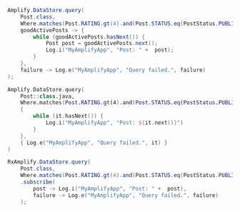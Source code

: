 <amplify-block-switcher>
<amplify-block name="Java">

```java
Amplify.DataStore.query(
    Post.class,
    Where.matches(Post.RATING.gt(4).and(Post.STATUS.eq(PostStatus.PUBLISHED))),
    goodActivePosts -> {
        while (goodActivePosts.hasNext()) {
            Post post = goodActivePosts.next();
            Log.i("MyAmplifyApp", "Post: " +  post);
        }
    },
    failure -> Log.e("MyAmplifyApp", "Query failed.", failure)
);
```

</amplify-block>
<amplify-block name="Kotlin">

```kotlin
Amplify.DataStore.query(
    Post::class.java,
    Where.matches(Post.RATING.gt(4).and(Post.STATUS.eq(PostStatus.PUBLISHED))),
    {
        while (it.hasNext()) {
            Log.i("MyAmplifyApp", "Post: ${it.next()}")
        }
    },
    { Log.e("MyAmplifyApp", "Query failed.", it) }
)
```

</amplify-block>
<amplify-block name="RxJava">

```java
RxAmplify.DataStore.query(
    Post.class,
    Where.matches(Post.RATING.gt(4).and(Post.STATUS.eq(PostStatus.PUBLISHED))))
    .subscribe(
        post -> Log.i("MyAmplifyApp", "Post: " +  post),
        failure -> Log.e("MyAmplifyApp", "Query failed.", failure)
    );
```

</amplify-block>

</amplify-block-switcher>
